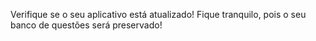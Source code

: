 Verifique se o seu aplicativo está atualizado! Fique tranquilo, pois o seu banco de questões será preservado!
